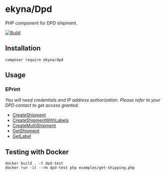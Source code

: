 # ekyna/Dpd

PHP component for DPD shipment.

[![Build](https://github.com/ekyna/dpd/actions/workflows/build.yml/badge.svg?branch=master)](https://github.com/ekyna/dpd/actions/workflows/build.yml)


## Installation

    composer require ekyna/dpd
    
## Usage

### EPrint

_You will need credentials and IP address authorization. Please refer to your DPD contact to get access granted._ 

* [CreateShipment](https://github.com/ekyna/Dpd/blob/master/examples/create-shipment.php)
* [CreateShipmentWithLabels](https://github.com/ekyna/Dpd/blob/master/examples/create-shipment-with-labels.php)
* [CreateMultiShipment](https://github.com/ekyna/Dpd/blob/master/examples/create-multi-shipment.php)
* [GetShipment](https://github.com/ekyna/Dpd/blob/master/examples/get-shipment.php)
* [GetLabel](https://github.com/ekyna/Dpd/blob/master/examples/get-label.php)

## Testing with Docker

    docker build . -t dpd-test
    docker run -it --rm dpd-test php examples/get-shipping.php
